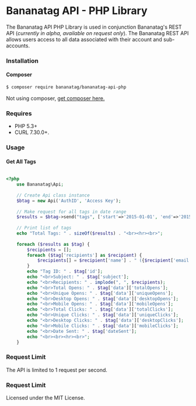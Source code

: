 Bananatag API - PHP Library
===========================
The Bananatag API PHP Library is used in conjunction Bananatag's REST API (*currently in alpha, available on request only*). The Bananatag REST API allows users access to all data associated with their account and sub-accounts.

### Installation

#### Composer
```bash
$ composer require bananatag/bananatag-api-php
```
Not using composer, [get composer here.](https://getcomposer.org/)

### Requires
 * PHP 5.3+ 
 * CURL 7.30.0+.

### Usage

#### Get All Tags
```php

<?php
    use Bananatag\Api;
    
    // Create Api class instance
    $btag = new Api('AuthID', 'Access Key');
	
    // Make request for all tags in date range
	$results = $btag->send("tags", ['start'=>'2015-01-01', 'end'=>'2015-02-01']);
	
    // Print list of tags
    echo "Total Tags: " . sizeOf($results) . "<br><hr><br>";
    
    foreach ($results as $tag) {
        $recipients = [];
        foreach ($tag['recipients'] as $recipient) {
            $recipients[] = $recipient['name'] . " ({$recipient['email']})";
        }
        echo "Tag ID: " . $tag['id'];
        echo "<br>Subject: " . $tag['subject'];
        echo "<br>Recipients: " . implode(", ", $recipients);
        echo "<br>Total Opens: " . $tag['data']['totalOpens'];
        echo "<br>Unique Opens: " . $tag['data']['uniqueOpens'];
        echo "<br>Desktop Opens: " . $tag['data']['desktopOpens'];
        echo "<br>Mobile Opens: " . $tag['data']['mobileOpens'];
        echo "<br>Total Clicks: " . $tag['data']['totalClicks'];
        echo "<br>Unique Clicks: " . $tag['data']['uniqueClicks'];
        echo "<br>Desktop Clicks: " . $tag['data']['desktopClicks'];
        echo "<br>Mobile Clicks: " . $tag['data']['mobileClicks'];
        echo "<br>Date Sent: " . $tag['dateSent'];
        echo "<br><br><hr><br>";
    }
```
### Request Limit
The API is limited to 1 request per second.

### Request Limit
Licensed under the MIT License.
